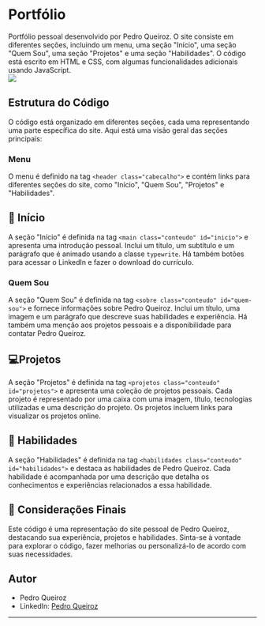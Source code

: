 # Portfólio
Portfólio pessoal desenvolvido por Pedro Queiroz. O site consiste em diferentes seções, incluindo um menu, uma seção "Início", uma seção "Quem Sou", uma seção "Projetos" e uma seção "Habilidades". O código está escrito em HTML e CSS, com algumas funcionalidades adicionais usando JavaScript.
<br>
[![](https://skillicons.dev/icons?i=js,html,css,wasm)]()

## Estrutura do Código

O código está organizado em diferentes seções, cada uma representando uma parte específica do site. Aqui está uma visão geral das seções principais:

### Menu

O menu é definido na tag `<header class="cabecalho">` e contém links para diferentes seções do site, como "Início", "Quem Sou", "Projetos" e "Habilidades".

## 🚀 Início

A seção "Início" é definida na tag `<main class="conteudo" id="inicio">` e apresenta uma introdução pessoal. Inclui um título, um subtítulo e um parágrafo que é animado usando a classe `typewrite`. Há também botões para acessar o LinkedIn e fazer o download do currículo.

###  Quem Sou

A seção "Quem Sou" é definida na tag `<sobre class="conteudo" id="quem-sou">` e fornece informações sobre Pedro Queiroz. Inclui um título, uma imagem e um parágrafo que descreve suas habilidades e experiência. Há também uma menção aos projetos pessoais e a disponibilidade para contatar Pedro Queiroz.

## 💻Projetos

A seção "Projetos" é definida na tag `<projetos class="conteudo" id="projetos">` e apresenta uma coleção de projetos pessoais. Cada projeto é representado por uma caixa com uma imagem, título, tecnologias utilizadas e uma descrição do projeto. Os projetos incluem links para visualizar os projetos online.

## 🔖 Habilidades

A seção "Habilidades" é definida na tag `<habilidades class="conteudo" id="habilidades">` e destaca as habilidades de Pedro Queiroz. Cada habilidade é acompanhada por uma descrição que detalha os conhecimentos e experiências relacionados a essa habilidade.

## :memo:  Considerações Finais

Este código é uma representação do site pessoal de Pedro Queiroz, destacando sua experiência, projetos e habilidades. Sinta-se à vontade para explorar o código, fazer melhorias ou personalizá-lo de acordo com suas necessidades.

## Autor

- Pedro Queiroz
- LinkedIn: [Pedro Queiroz](https://www.linkedin.com/in/pedrohlqueiroz/)

---

